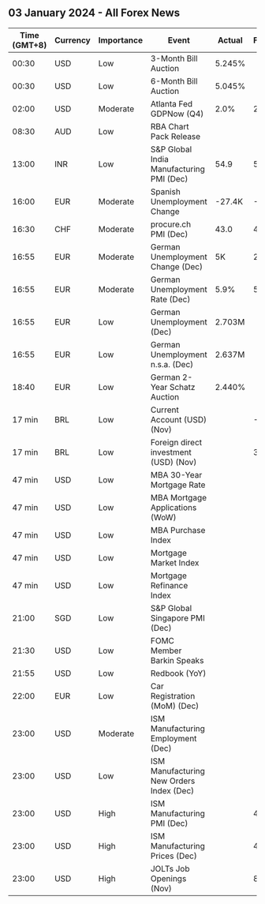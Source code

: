 ## 03 January 2024 - All Forex News

| Time (GMT+8) | Currency | Importance | Event | Actual | Forecast | Previous |
|------|----------|------------|-------|--------|----------|----------|
| 00:30 | USD | Low | 3-Month Bill Auction | 5.245% |  | 5.260% |
| 00:30 | USD | Low | 6-Month Bill Auction | 5.045% |  | 5.080% |
| 02:00 | USD | Moderate | Atlanta Fed GDPNow (Q4) | 2.0% | 2.3% | 2.3% |
| 08:30 | AUD | Low | RBA Chart Pack Release |  |  |  |
| 13:00 | INR | Low | S&P Global India Manufacturing PMI (Dec) | 54.9 | 55.9 | 56.0 |
| 16:00 | EUR | Moderate | Spanish Unemployment Change | -27.4K | -15.7K | -24.6K |
| 16:30 | CHF | Moderate | procure.ch PMI (Dec) | 43.0 | 43.0 | 42.1 |
| 16:55 | EUR | Moderate | German Unemployment Change (Dec) | 5K | 20K | 21K |
| 16:55 | EUR | Moderate | German Unemployment Rate (Dec) | 5.9% | 5.9% | 5.8% |
| 16:55 | EUR | Low | German Unemployment (Dec) | 2.703M |  | 2.698M |
| 16:55 | EUR | Low | German Unemployment n.s.a. (Dec) | 2.637M |  | 2.606M |
| 18:40 | EUR | Low | German 2-Year Schatz Auction | 2.440% |  | 2.640% |
| 17 min | BRL | Low | Current Account (USD) (Nov) |  | -0.40B | -0.23B |
| 17 min | BRL | Low | Foreign direct investment (USD) (Nov) |  | 3.90B | 3.31B |
| 47 min | USD | Low | MBA 30-Year Mortgage Rate |  |  | 6.83% |
| 47 min | USD | Low | MBA Mortgage Applications (WoW) |  |  | -1.5% |
| 47 min | USD | Low | MBA Purchase Index |  |  | 148.7 |
| 47 min | USD | Low | Mortgage Market Index |  |  | 191.6 |
| 47 min | USD | Low | Mortgage Refinance Index |  |  | 437.6 |
| 21:00 | SGD | Low | S&P Global Singapore PMI (Dec) |  |  | 50.3 |
| 21:30 | USD | Low | FOMC Member Barkin Speaks |  |  |  |
| 21:55 | USD | Low | Redbook (YoY) |  |  | 4.1% |
| 22:00 | EUR | Low | Car Registration (MoM) (Dec) |  |  | 0.50% |
| 23:00 | USD | Moderate | ISM Manufacturing Employment (Dec) |  |  | 45.8 |
| 23:00 | USD | Low | ISM Manufacturing New Orders Index (Dec) |  |  | 48.3 |
| 23:00 | USD | High | ISM Manufacturing PMI (Dec) |  | 47.1 | 46.7 |
| 23:00 | USD | High | ISM Manufacturing Prices (Dec) |  | 47.5 | 49.9 |
| 23:00 | USD | High | JOLTs Job Openings (Nov) |  | 8.850M | 8.733M |
